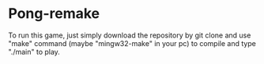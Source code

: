 # Pong-remake
To run this game, just simply download the repository by git clone and use "make" command (maybe "mingw32-make" in your pc) to compile and type "./main" to play. 

